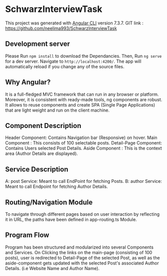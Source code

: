 # SchwarzInterviewTask

This project was generated with [Angular CLI](https://github.com/angular/angular-cli) version 7.3.7.
GIT link : https://github.com/neelima993/SchwarzInterviewTask

## Development server

Please Run `npm install` to download the Dependancies.
Then, Run `ng serve` for a dev server. Navigate to `http://localhost:4200/`. The app will automatically reload if you change any of the source files.

## Why Angular? 

It is a full-fledged MVC framework that can run in any browser or platform. Moreover, it is consistent with ready-made tools, ng components are robust. It allows to reuse components and create SPA (Single Page Applications) that are light weight and run on the client machine. 


## Component Description

Header Component:      Contains Navigation bar (Responsive) on hover.
Main Component :       This consists of 100 selectable posts.
Detail-Page Component: Contains Users selected Post Details.
Aside Component :      This is the context area (Author Details are displayed).

## Service Description
A: post Service:          Meant to call EndPoint for fetching Posts.
B: author Service:        Meant to call Endpoint for fetching Author Details.

## Routing/Navigation Module
To navigate through different pages based on user interaction by reflecting it in URL, the paths have been defined in app-routing.ts Module.

## Program Flow 
Program has been structured and modularized into several Components and Services.
On Clicking the links on the main-page (consisting of 100 posts), user is redirected to Detail-Page of the selected Post, as well as the aside-component gets updated with the selected Post's associated Author Details. (i.e Website Name and Author Name).

